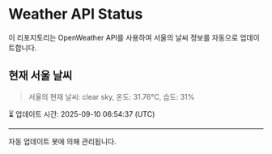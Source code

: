 
# Weather API Status

이 리포지토리는 OpenWeather API를 사용하여 서울의 날씨 정보를 자동으로 업데이트합니다.

## 현재 서울 날씨
> 서울의 현재 날씨: clear sky, 온도: 31.76°C, 습도: 31%

⏳ 업데이트 시간: 2025-09-10 06:54:37 (UTC)

---
자동 업데이트 봇에 의해 관리됩니다.

